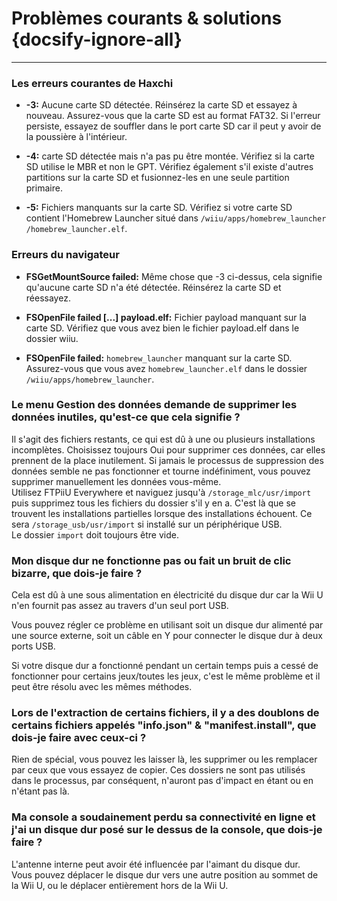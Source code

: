 # Problèmes courants & solutions {docsify-ignore-all}
---
### Les erreurs courantes de Haxchi

 - **-3:** Aucune carte SD détectée. Réinsérez la carte SD et essayez à nouveau. Assurez-vous que la carte SD est au format FAT32. Si l'erreur persiste, essayez de souffler dans le port carte SD car il peut y avoir de la poussière à l'intérieur.

 - **-4:** carte SD détectée mais n'a pas pu être montée. Vérifiez si la carte SD utilise le MBR et non le GPT. Vérifiez également s'il existe d'autres partitions sur la carte SD et fusionnez-les en une seule partition primaire.

 - **-5:** Fichiers manquants sur la carte SD. Vérifiez si votre carte SD contient l'Homebrew Launcher situé dans <code>/wiiu<wbr>/apps<wbr>/homebrew_launcher<wbr>/homebrew_launcher.elf</code>.

### Erreurs du navigateur

 - **FSGetMountSource failed:** Même chose que -3 ci-dessus, cela signifie qu'aucune carte SD n'a été détectée. Réinsérez la carte SD et réessayez.

 - **FSOpenFile failed [...] payload.elf:** Fichier payload manquant sur la carte SD. Vérifiez que vous avez bien le fichier payload.elf dans le dossier wiiu.

 - **FSOpenFile failed:** `homebrew_launcher` manquant sur la carte SD. Assurez-vous que vous avez `homebrew_launcher.elf` dans le dossier <code>/wiiu<wbr>/apps<wbr>/homebrew_launcher</code>.

### Le menu Gestion des données demande de supprimer les données inutiles, qu'est-ce que cela signifie ?

Il s'agit des fichiers restants, ce qui est dû à une ou plusieurs installations incomplètes. Choisissez toujours Oui pour supprimer ces données, car elles prennent de la place inutilement. Si jamais le processus de suppression des données semble ne pas fonctionner et tourne indéfiniment, vous pouvez supprimer manuellement les données vous-même.  
Utilisez FTPiiU Everywhere et naviguez jusqu'à `/storage_mlc/usr/import` puis supprimez tous les fichiers du dossier s'il y en a. C'est là que se trouvent les installations partielles lorsque des installations échouent. Ce sera `/storage_usb/usr/import` si installé sur un périphérique USB.  
Le dossier `import` doit toujours être vide.

### Mon disque dur ne fonctionne pas ou fait un bruit de clic bizarre, que dois-je faire ?

Cela est dû à une sous alimentation en électricité du disque dur car la Wii U n'en fournit pas assez au travers d'un seul port USB.

Vous pouvez régler ce problème en utilisant soit un disque dur alimenté par une source externe, soit un câble en Y pour connecter le disque dur à deux ports USB.

Si votre disque dur a fonctionné pendant un certain temps puis a cessé de fonctionner pour certains jeux/toutes les jeux, c'est le même problème et il peut être résolu avec les mêmes méthodes.

### Lors de l'extraction de certains fichiers, il y a des doublons de certains fichiers appelés "info.json" & "manifest.install", que dois-je faire avec ceux-ci ?

Rien de spécial, vous pouvez les laisser là, les supprimer ou les remplacer par ceux que vous essayez de copier. Ces dossiers ne sont pas utilisés dans le processus, par conséquent, n'auront pas d'impact en étant ou en n'étant pas là.

### Ma console a soudainement perdu sa connectivité en ligne et j'ai un disque dur posé sur le dessus de la console, que dois-je faire ?

L'antenne interne peut avoir été influencée par l'aimant du disque dur.  
Vous pouvez déplacer le disque dur vers une autre position au sommet de la Wii U, ou le déplacer entièrement hors de la Wii U.